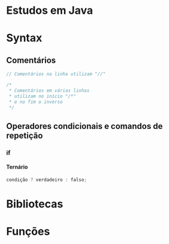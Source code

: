# <b>Estudos em Java</b>

# <b>Syntax</b>

## <b>Comentários</b>

```java
// Comentários na linha utilizam "//"

/*
 * Comentários em várias linhas
 * utilizam no início "/*"
 * e no fim o inverso
 */
```

## <b>Operadores condicionais e comandos de repetição</b>

### <b>if</b>

#### <b>Ternário</b>

```java
condição ? verdadeiro : falso;
```

# <b>Bibliotecas</b>

# <b>Funções</b>